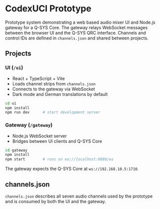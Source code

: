 # CodexUCI Prototype

Prototype system demonstrating a web based audio mixer UI and Node.js gateway
for a Q-SYS Core. The gateway relays WebSocket messages between the browser
UI and the Q-SYS QRC interface. Channels and control IDs are defined in
`channels.json` and shared between projects.

## Projects

### UI (`/ui`)
* React + TypeScript + Vite
* Loads channel strips from `channels.json`
* Connects to the gateway via WebSocket
* Dark mode and German translations by default

```bash
cd ui
npm install
npm run dev      # start development server
```

### Gateway (`/gateway`)
* Node.js WebSocket server
* Bridges between UI clients and Q-SYS Core

```bash
cd gateway
npm install
npm start        # runs on ws://localhost:8080/ws
```

The gateway expects the Q-SYS Core at `ws://192.168.10.5:1710`.

## channels.json
`channels.json` describes all seven audio channels used by the prototype and
is consumed by both the UI and the gateway.
